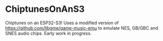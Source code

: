 # ChiptunesOnAnS3
Chiptunes on an ESP32-S3! Uses a modified version of https://github.com/libgme/game-music-emu to emulate NES, GB/GBC and SNES audio chips. Early work in progress.
